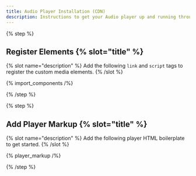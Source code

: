 ```yaml
---
title: Audio Player Installation (CDN)
description: Instructions to get your Audio player up and running through a CDN.
---
```


{% step %}

## Register Elements {% slot="title" %}

{% slot name="description" %}
Add the following `link` and `script` tags to register the custom media elements.
{% /slot %}

{% import_components /%}

{% /step %}

{% step %}

## Add Player Markup {% slot="title" %}

{% slot name="description" %}
Add the following player HTML boilerplate to get started.
{% /slot %}

{% player_markup /%}

{% /step %}
